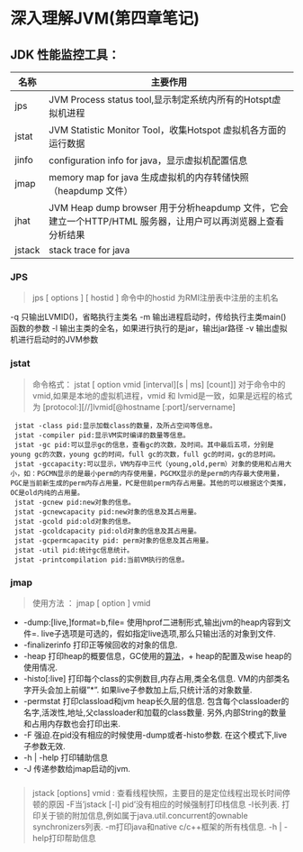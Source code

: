 # 深入理解JVM(第四章笔记)



## JDK 性能监控工具：
|名称|主要作用|
|---|-----|
|jps|JVM Process status tool,显示制定系统内所有的Hotspt虚拟机进程
|jstat|JVM Statistic Monitor Tool，收集Hotspot 虚拟机各方面的运行数据|
|jinfo|configuration info for java，显示虚拟机配置信息|
|jmap|memory map for java  生成虚拟机的内存转储快照（heapdump 文件）|
|jhat| JVM Heap dump browser 用于分析heapdump 文件，它会建立一个HTTP/HTML 服务器，让用户可以再浏览器上查看分析结果 |
|jstack|stack trace for java|显示虚拟机线程快照|

### JPS
> jps [ options ] [ hostid ]
> 命令中的hostid 为RMI注册表中注册的主机名

-q    只输出LVMID()，省略执行主类名
-m   输出进程启动时，传给执行主类main()函数的参数
-l    输出主类的全名，如果进行执行的是jar，输出jar路径
-v    输出虚拟机进行启动时的JVM参数
### jstat
> 命令格式： jstat [ option vmid [interval][s | ms] [count]]
>  对于命令中的vmid,如果是本地的虚拟机进程，vmid 和 lvmid是一致，如果是远程的格式为 [protocol:][//]lvmid[@hostname [:port]/servername]


   ```   
    jstat -class pid:显示加载class的数量，及所占空间等信息。  
    jstat -compiler pid:显示VM实时编译的数量等信息。  
    jstat -gc pid:可以显示gc的信息，查看gc的次数，及时间。其中最后五项，分别是young gc的次数，young gc的时间，full gc的次数，full gc的时间，gc的总时间。  
    jstat -gccapacity:可以显示，VM内存中三代（young,old,perm）对象的使用和占用大小，如：PGCMN显示的是最小perm的内存使用量，PGCMX显示的是perm的内存最大使用量，PGC是当前新生成的perm内存占用量，PC是但前perm内存占用量。其他的可以根据这个类推， OC是old内纯的占用量。  
    jstat -gcnew pid:new对象的信息。  
    jstat -gcnewcapacity pid:new对象的信息及其占用量。  
    jstat -gcold pid:old对象的信息。  
    jstat -gcoldcapacity pid:old对象的信息及其占用量。  
    jstat -gcpermcapacity pid: perm对象的信息及其占用量。  
    jstat -util pid:统计gc信息统计。  
    jstat -printcompilation pid:当前VM执行的信息。  
   ```
### jmap
> 使用方法 ： jmap [ option ] vmid
+ -dump:[live,]format=b,file=<filename> 使用hprof二进制形式,输出jvm的heap内容到文件=. live子选项是可选的，假如指定live选项,那么只输出活的对象到文件. 
+ -finalizerinfo 打印正等候回收的对象的信息.
+ -heap 打印heap的概要信息，GC使用的[算法](http://lib.csdn.net/base/datastructure)，+ heap的配置及wise heap的使用情况.
+ -histo[:live] 打印每个class的实例数目,内存占用,类全名信息. VM的内部类名字开头会加上前缀”*”. 如果live子参数加上后,只统计活的对象数量. 
+ -permstat 打印classload和jvm heap长久层的信息. 包含每个classloader的名字,活泼性,地址,父classloader和加载的class数量. 另外,内部String的数量和占用内存数也会打印出来. 
+ -F 强迫.在pid没有相应的时候使用-dump或者-histo参数. 在这个模式下,live子参数无效. 
+ -h | -help 打印辅助信息 
+ -J 传递参数给jmap启动的jvm. 

### 
> jstack  [options] vmid  : 查看线程快照，主要目的是定位线程出现长时间停顿的原因
> -F当’jstack [-l] pid’没有相应的时候强制打印栈信息
> -l长列表. 打印关于锁的附加信息,例如属于java.util.concurrent的ownable synchronizers列表.
> -m打印java和native c/c++框架的所有栈信息.
> -h | -help打印帮助信息